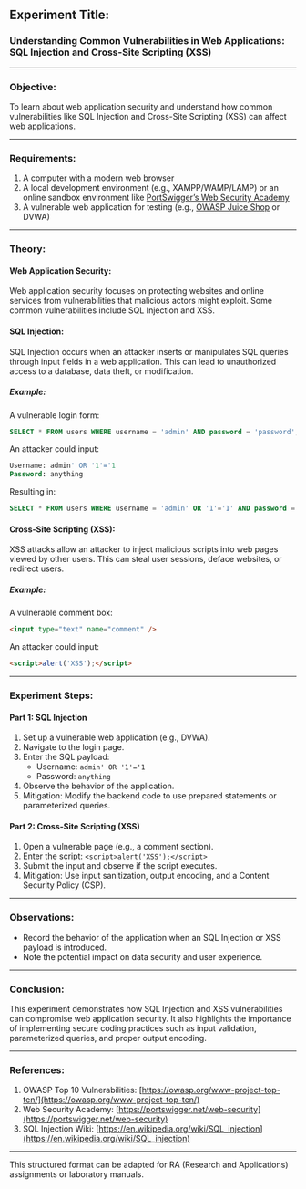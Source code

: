 ## **Experiment Title:**  
### **Understanding Common Vulnerabilities in Web Applications: SQL Injection and Cross-Site Scripting (XSS)**  

---

### **Objective:**  
To learn about web application security and understand how common vulnerabilities like SQL Injection and Cross-Site Scripting (XSS) can affect web applications.

---

### **Requirements:**  
1. A computer with a modern web browser  
2. A local development environment (e.g., XAMPP/WAMP/LAMP) or an online sandbox environment like [PortSwigger’s Web Security Academy](https://portswigger.net/web-security)  
3. A vulnerable web application for testing (e.g., [OWASP Juice Shop](https://owasp.org/www-project-juice-shop/) or DVWA)  

---

### **Theory:**  

#### **Web Application Security:**  
Web application security focuses on protecting websites and online services from vulnerabilities that malicious actors might exploit. Some common vulnerabilities include SQL Injection and XSS.  

#### **SQL Injection:**  
SQL Injection occurs when an attacker inserts or manipulates SQL queries through input fields in a web application. This can lead to unauthorized access to a database, data theft, or modification.  

##### **Example:**  
A vulnerable login form:  
```sql
SELECT * FROM users WHERE username = 'admin' AND password = 'password';
```

An attacker could input:  
```sql
Username: admin' OR '1'='1  
Password: anything
```

Resulting in:  
```sql
SELECT * FROM users WHERE username = 'admin' OR '1'='1' AND password = 'anything';
```

#### **Cross-Site Scripting (XSS):**  
XSS attacks allow an attacker to inject malicious scripts into web pages viewed by other users. This can steal user sessions, deface websites, or redirect users.  

##### **Example:**  
A vulnerable comment box:  
```html
<input type="text" name="comment" />
```

An attacker could input:  
```html
<script>alert('XSS');</script>
```

---

### **Experiment Steps:**  

#### **Part 1: SQL Injection**  
1. Set up a vulnerable web application (e.g., DVWA).  
2. Navigate to the login page.  
3. Enter the SQL payload:  
   - Username: `admin' OR '1'='1`  
   - Password: `anything`  
4. Observe the behavior of the application.  
5. Mitigation: Modify the backend code to use prepared statements or parameterized queries.  

#### **Part 2: Cross-Site Scripting (XSS)**  
1. Open a vulnerable page (e.g., a comment section).  
2. Enter the script: `<script>alert('XSS');</script>`  
3. Submit the input and observe if the script executes.  
4. Mitigation: Use input sanitization, output encoding, and a Content Security Policy (CSP).  

---

### **Observations:**  
- Record the behavior of the application when an SQL Injection or XSS payload is introduced.  
- Note the potential impact on data security and user experience.  

---

### **Conclusion:**  
This experiment demonstrates how SQL Injection and XSS vulnerabilities can compromise web application security. It also highlights the importance of implementing secure coding practices such as input validation, parameterized queries, and proper output encoding.  

---

### **References:**  
1. OWASP Top 10 Vulnerabilities: [https://owasp.org/www-project-top-ten/](https://owasp.org/www-project-top-ten/)  
2. Web Security Academy: [https://portswigger.net/web-security](https://portswigger.net/web-security)  
3. SQL Injection Wiki: [https://en.wikipedia.org/wiki/SQL_injection](https://en.wikipedia.org/wiki/SQL_injection)  

--- 

This structured format can be adapted for RA (Research and Applications) assignments or laboratory manuals.

